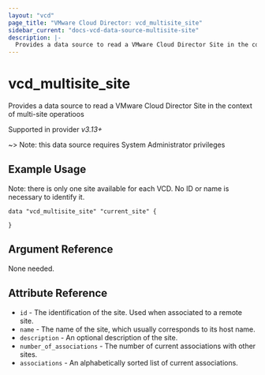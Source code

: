```yaml
---
layout: "vcd"
page_title: "VMware Cloud Director: vcd_multisite_site"
sidebar_current: "docs-vcd-data-source-multisite-site"
description: |-
  Provides a data source to read a VMware Cloud Director Site in the context of multi-site operations.
---
```


# vcd\_multisite_site

Provides a data source to read a VMware Cloud Director Site in the context of multi-site operatioos

Supported in provider *v3.13+*

~> Note: this data source requires System Administrator privileges

## Example Usage

Note: there is only one site available for each VCD. No ID or name is necessary to identify it.

```hcl
data "vcd_multisite_site" "current_site" {
  
}
```

## Argument Reference

None needed.

## Attribute Reference

* `id` - The identification of the site. Used when associated to a remote site.
* `name` - The name of the site, which usually corresponds to its host name.
* `description` - An optional description of the site.
* `number_of_associations` - The number of current associations with other sites.
* `associations` - An alphabetically sorted list of current associations.